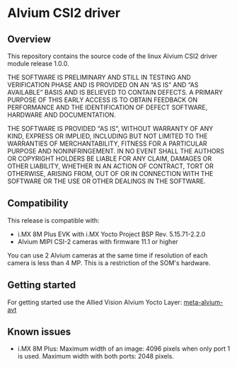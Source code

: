 # Alvium CSI2 driver

## Overview
This repository contains the source code of the linux Alvium CSI2 driver module release 1.0.0. 

THE SOFTWARE IS PRELIMINARY AND STILL IN TESTING AND VERIFICATION PHASE AND IS PROVIDED ON AN “AS IS” AND “AS AVAILABLE” BASIS AND IS BELIEVED TO CONTAIN DEFECTS. A PRIMARY PURPOSE OF THIS EARLY ACCESS IS TO OBTAIN FEEDBACK ON PERFORMANCE AND THE IDENTIFICATION OF DEFECT SOFTWARE, HARDWARE AND DOCUMENTATION.

THE SOFTWARE IS PROVIDED "AS IS", WITHOUT WARRANTY OF ANY KIND, EXPRESS OR IMPLIED, INCLUDING BUT NOT LIMITED TO THE WARRANTIES OF MERCHANTABILITY, FITNESS FOR A PARTICULAR PURPOSE AND NONINFRINGEMENT. IN NO EVENT SHALL THE AUTHORS OR COPYRIGHT HOLDERS BE LIABLE FOR ANY CLAIM, DAMAGES OR OTHER LIABILITY, WHETHER IN AN ACTION OF CONTRACT, TORT OR OTHERWISE, ARISING FROM, OUT OF OR IN CONNECTION WITH THE SOFTWARE OR THE USE OR OTHER DEALINGS IN THE SOFTWARE.

## Compatibility
This release is compatible with:
- i.MX 8M Plus EVK with i.MX Yocto Project BSP Rev. 5.15.71-2.2.0
- Alvium MIPI CSI-2 cameras with firmware 11.1 or higher

You can use 2 Alvium cameras at the same time if resolution of each camera is less than 4 MP. This is a restriction of the SOM's hardware.

## Getting started

For getting started use the Allied Vision Alvium Yocto Layer: [meta-alvium-avt](https://github.com/alliedvision/meta-alvium-avt)

## Known issues
-  i.MX 8M Plus: Maximum width of an image: 4096 pixels when only port 1 is used. Maximum width with both ports: 2048 pixels.
